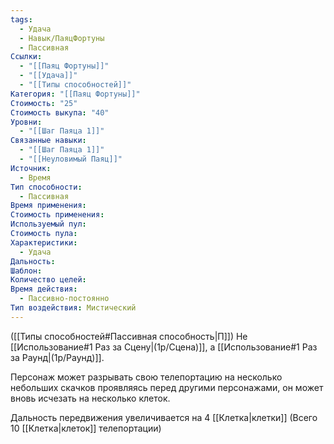 ```yaml
---
tags:
  - Удача
  - Навык/ПаяцФортуны
  - Пассивная
Ссылки:
  - "[[Паяц Фортуны]]"
  - "[[Удача]]"
  - "[[Типы способностей]]"
Категория: "[[Паяц Фортуны]]"
Стоимость: "25"
Стоимость выкупа: "40"
Уровни:
  - "[[Шаг Паяца 1]]"
Связанные навыки:
  - "[[Шаг Паяца 1]]"
  - "[[Неуловимый Паяц]]"
Источник:
  - Время
Тип способности:
  - Пассивная
Время применения: 
Стоимость применения: 
Используемый пул: 
Стоимость пула: 
Характеристики:
  - Удача
Дальность: 
Шаблон: 
Количество целей: 
Время действия:
  - Пассивно-постоянно
Тип воздействия: Мистический
---
```

([[Типы способностей#Пассивная способность|П]]) Не [[Использование#1 Раз за Сцену|(1р/Сцена)]], а [[Использование#1 Раз за Раунд|(1р/Раунд)]].  

Персонаж может разрывать свою телепортацию на несколько небольших скачков проявляясь перед другими персонажами, он может вновь исчезать на несколько клеток.

Дальность передвижения увеличивается на 4 [[Клетка|клетки]] (Всего 10 [[Клетка|клеток]] телепортации)